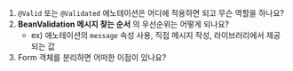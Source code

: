 1. `@Valid` 또는 `@Validated` 애노테이션은 어디에 적용하면 되고 무슨 역할을 하나요? 
2. **BeanValidation 메시지 찾는 순서** 의 우선순위는 어떻게 되나요?
   - ex) 애노테이션의 `message` 속성 사용, 직접 메시지 작성, 라이브러리에서 제공되는 값
3. Form 객체를 분리하면 어떠한 이점이 있나요?
